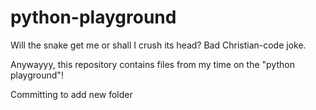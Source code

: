 # python-playground
Will the snake get me or shall I crush its head? 
Bad Christian-code joke. 

Anywayyy, this repository contains files from my time on the "python playground"!

Committing to add new folder